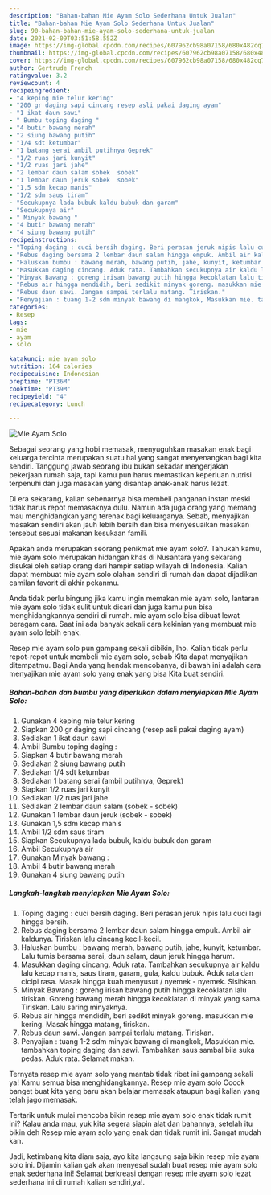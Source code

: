 ```yaml
---
description: "Bahan-bahan Mie Ayam Solo Sederhana Untuk Jualan"
title: "Bahan-bahan Mie Ayam Solo Sederhana Untuk Jualan"
slug: 90-bahan-bahan-mie-ayam-solo-sederhana-untuk-jualan
date: 2021-02-09T03:51:58.552Z
image: https://img-global.cpcdn.com/recipes/607962cb98a07158/680x482cq70/mie-ayam-solo-foto-resep-utama.jpg
thumbnail: https://img-global.cpcdn.com/recipes/607962cb98a07158/680x482cq70/mie-ayam-solo-foto-resep-utama.jpg
cover: https://img-global.cpcdn.com/recipes/607962cb98a07158/680x482cq70/mie-ayam-solo-foto-resep-utama.jpg
author: Gertrude French
ratingvalue: 3.2
reviewcount: 4
recipeingredient:
- "4 keping mie telur kering"
- "200 gr daging sapi cincang resep asli pakai daging ayam"
- "1 ikat daun sawi"
- " Bumbu toping daging "
- "4 butir bawang merah"
- "2 siung bawang putih"
- "1/4 sdt ketumbar"
- "1 batang serai ambil putihnya Geprek"
- "1/2 ruas jari kunyit"
- "1/2 ruas jari jahe"
- "2 lembar daun salam sobek  sobek"
- "1 lembar daun jeruk sobek  sobek"
- "1,5 sdm kecap manis"
- "1/2 sdm saus tiram"
- "Secukupnya lada bubuk kaldu bubuk dan garam"
- "Secukupnya air"
- " Minyak bawang "
- "4 butir bawang merah"
- "4 siung bawang putih"
recipeinstructions:
- "Toping daging : cuci bersih daging. Beri perasan jeruk nipis lalu cuci lagi hingga bersih."
- "Rebus daging bersama 2 lembar daun salam hingga empuk. Ambil air kaldunya. Tiriskan lalu cincang kecil-kecil."
- "Haluskan bumbu : bawang merah, bawang putih, jahe, kunyit, ketumbar. Lalu tumis bersama serai, daun salam, daun jeruk hingga harum."
- "Masukkan daging cincang. Aduk rata. Tambahkan secukupnya air kaldu lalu kecap manis, saus tiram, garam, gula, kaldu bubuk. Aduk rata dan cicipi rasa. Masak hingga kuah menyusut / nyemek - nyemek. Sisihkan."
- "Minyak Bawang : goreng irisan bawang putih hingga kecoklatan lalu tiriskan. Goreng bawang merah hingga kecoklatan di minyak yang sama. Tiriskan. Lalu saring minyaknya."
- "Rebus air hingga mendidih, beri sedikit minyak goreng. masukkan mie kering. Masak hingga matang, tiriskan."
- "Rebus daun sawi. Jangan sampai terlalu matang. Tiriskan."
- "Penyajian : tuang 1-2 sdm minyak bawang di mangkok, Masukkan mie. tambahkan toping daging dan sawi. Tambahkan saus sambal bila suka pedas. Aduk rata. Selamat makan."
categories:
- Resep
tags:
- mie
- ayam
- solo

katakunci: mie ayam solo 
nutrition: 164 calories
recipecuisine: Indonesian
preptime: "PT36M"
cooktime: "PT39M"
recipeyield: "4"
recipecategory: Lunch

---
```



![Mie Ayam Solo](https://img-global.cpcdn.com/recipes/607962cb98a07158/680x482cq70/mie-ayam-solo-foto-resep-utama.jpg)

Sebagai seorang yang hobi memasak, menyuguhkan masakan enak bagi keluarga tercinta merupakan suatu hal yang sangat menyenangkan bagi kita sendiri. Tanggung jawab seorang ibu bukan sekadar mengerjakan pekerjaan rumah saja, tapi kamu pun harus memastikan keperluan nutrisi terpenuhi dan juga masakan yang disantap anak-anak harus lezat.

Di era  sekarang, kalian sebenarnya bisa membeli panganan instan meski tidak harus repot memasaknya dulu. Namun ada juga orang yang memang mau menghidangkan yang terenak bagi keluarganya. Sebab, menyajikan masakan sendiri akan jauh lebih bersih dan bisa menyesuaikan masakan tersebut sesuai makanan kesukaan famili. 



Apakah anda merupakan seorang penikmat mie ayam solo?. Tahukah kamu, mie ayam solo merupakan hidangan khas di Nusantara yang sekarang disukai oleh setiap orang dari hampir setiap wilayah di Indonesia. Kalian dapat membuat mie ayam solo olahan sendiri di rumah dan dapat dijadikan camilan favorit di akhir pekanmu.

Anda tidak perlu bingung jika kamu ingin memakan mie ayam solo, lantaran mie ayam solo tidak sulit untuk dicari dan juga kamu pun bisa menghidangkannya sendiri di rumah. mie ayam solo bisa dibuat lewat beragam cara. Saat ini ada banyak sekali cara kekinian yang membuat mie ayam solo lebih enak.

Resep mie ayam solo pun gampang sekali dibikin, lho. Kalian tidak perlu repot-repot untuk membeli mie ayam solo, sebab Kita dapat menyajikan ditempatmu. Bagi Anda yang hendak mencobanya, di bawah ini adalah cara menyajikan mie ayam solo yang enak yang bisa Kita buat sendiri.

<!--inarticleads1-->

##### Bahan-bahan dan bumbu yang diperlukan dalam menyiapkan Mie Ayam Solo:

1. Gunakan 4 keping mie telur kering
1. Siapkan 200 gr daging sapi cincang (resep asli pakai daging ayam)
1. Sediakan 1 ikat daun sawi
1. Ambil  Bumbu toping daging :
1. Siapkan 4 butir bawang merah
1. Sediakan 2 siung bawang putih
1. Sediakan 1/4 sdt ketumbar
1. Sediakan 1 batang serai (ambil putihnya, Geprek)
1. Siapkan 1/2 ruas jari kunyit
1. Sediakan 1/2 ruas jari jahe
1. Sediakan 2 lembar daun salam (sobek - sobek)
1. Gunakan 1 lembar daun jeruk (sobek - sobek)
1. Gunakan 1,5 sdm kecap manis
1. Ambil 1/2 sdm saus tiram
1. Siapkan Secukupnya lada bubuk, kaldu bubuk dan garam
1. Ambil Secukupnya air
1. Gunakan  Minyak bawang :
1. Ambil 4 butir bawang merah
1. Gunakan 4 siung bawang putih




<!--inarticleads2-->

##### Langkah-langkah menyiapkan Mie Ayam Solo:

1. Toping daging : cuci bersih daging. Beri perasan jeruk nipis lalu cuci lagi hingga bersih.
1. Rebus daging bersama 2 lembar daun salam hingga empuk. Ambil air kaldunya. Tiriskan lalu cincang kecil-kecil.
1. Haluskan bumbu : bawang merah, bawang putih, jahe, kunyit, ketumbar. Lalu tumis bersama serai, daun salam, daun jeruk hingga harum.
1. Masukkan daging cincang. Aduk rata. Tambahkan secukupnya air kaldu lalu kecap manis, saus tiram, garam, gula, kaldu bubuk. Aduk rata dan cicipi rasa. Masak hingga kuah menyusut / nyemek - nyemek. Sisihkan.
1. Minyak Bawang : goreng irisan bawang putih hingga kecoklatan lalu tiriskan. Goreng bawang merah hingga kecoklatan di minyak yang sama. Tiriskan. Lalu saring minyaknya.
1. Rebus air hingga mendidih, beri sedikit minyak goreng. masukkan mie kering. Masak hingga matang, tiriskan.
1. Rebus daun sawi. Jangan sampai terlalu matang. Tiriskan.
1. Penyajian : tuang 1-2 sdm minyak bawang di mangkok, Masukkan mie. tambahkan toping daging dan sawi. Tambahkan saus sambal bila suka pedas. Aduk rata. Selamat makan.




Ternyata resep mie ayam solo yang mantab tidak ribet ini gampang sekali ya! Kamu semua bisa menghidangkannya. Resep mie ayam solo Cocok banget buat kita yang baru akan belajar memasak ataupun bagi kalian yang telah jago memasak.

Tertarik untuk mulai mencoba bikin resep mie ayam solo enak tidak rumit ini? Kalau anda mau, yuk kita segera siapin alat dan bahannya, setelah itu bikin deh Resep mie ayam solo yang enak dan tidak rumit ini. Sangat mudah kan. 

Jadi, ketimbang kita diam saja, ayo kita langsung saja bikin resep mie ayam solo ini. Dijamin kalian gak akan menyesal sudah buat resep mie ayam solo enak sederhana ini! Selamat berkreasi dengan resep mie ayam solo lezat sederhana ini di rumah kalian sendiri,ya!.

